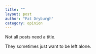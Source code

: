 ```yaml
---
title: ""
layout: post
author: "Pat Dryburgh"
category: opinion
---
```


Not all posts need a title.

<!-- excerpt_separator -->

They sometimes just want to be left alone.